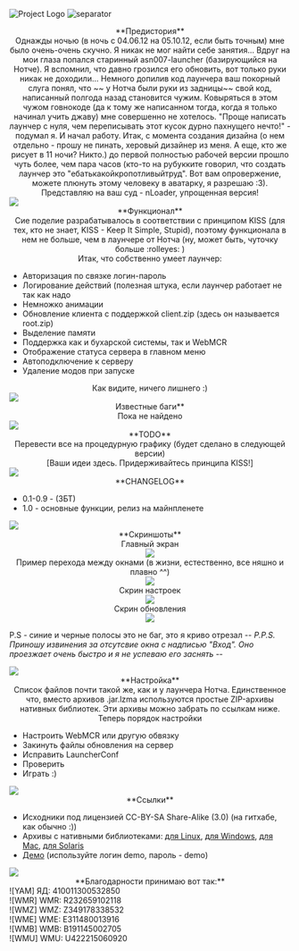![Project Logo]
![separator]



<center>**Предистория**</center>
<center>Однажды ночью (в ночь с 04.06.12 на 05.10.12, если быть точным) мне было очень-очень скучно. Я никак не мог найти себе занятия... Вдруг на мои глаза попался старинный asn007-launcher (базирующийся на Нотче). Я вспомнил, что давно грозился его обновить, вот только руки никак не доходили... Немного допилив код лаунчера ваш покорный слуга понял, что ~~	у Нотча были руки из задницы~~ свой код, написанный полгода назад становится чужим. Ковыряться в этом чужом говнокоде (да к тому же написанном тогда, когда я только начинал учить джаву) мне совершенно не хотелось. "Проще написать лаунчер с нуля, чем переписывать этот кусок дурно пахнущего нечто!" - подумал я. И начал работу. Итак, с момента создания дизайна (о нем отдельно - прошу не пинать, херовый дизайнер из меня. А еще, кто же рисует в 11 ночи? Никто.) до первой полностью рабочей версии прошло чуть более, чем пара часов (кто-то на рубукките говорил, что создать лаунчер это "ебатькакойкропотливыйтруд". Вот вам опровержение, можете плюнуть этому человеку в аватарку, я разрешаю :3). Представляю на ваш суд - nLoader, упрощенная версия!</center>

<img src="https://dl.dropbox.com/u/47530254/separator.png" />

<center>**Функционал**</center>
<center>Сие поделие разрабатывалось в соответствии с принципом KISS (для тех, кто не знает, KISS - Keep It Simple, Stupid), поэтому функционала в нем не больше, чем в лаунчере от Нотча (ну, может быть, чуточку больше :rolleyes: )</center>
<center>Итак, что собственно умеет лаунчер:</center>

* Авторизация по связке логин-пароль
* Логирование действий (полезная штука, если лаунчер работает не так как надо
* Немножко анимации
* Обновление клиента с поддержкой client.zip (здесь он называется root.zip)
* Выделение памяти
* Поддержка как и бухарской системы, так и WebMCR
* Отображение статуса сервера в главном меню
* Автоподключение к серверу
* Удаление модов при запуске

<center>Как видите, ничего лишнего :)</center>

<img src="https://dl.dropbox.com/u/47530254/separator.png" />

<center>Известные баги**</center>
<center>Пока не найдено</center>


<img src="https://dl.dropbox.com/u/47530254/separator.png" />

<center>**TODO**</center>
<center>Перевести все на процедурную графику (будет сделано в следующей версии)</center>
<center>[Ваши идеи здесь. Придерживайтесь принципа KISS!]</center>


<img src="https://dl.dropbox.com/u/47530254/separator.png" />
 



<center>**CHANGELOG**</center>


* 0.1-0.9 - (ЗБТ)
* 1.0 - основные функции, релиз на майнпленете

<img src="https://dl.dropbox.com/u/47530254/separator.png" />
 
<center>**Скриншоты**</center>

<center>Главный экран</center>
<center><img src="https://dl.dropbox.com/u/47530254/nLoader/min/screen1.png" /></center>

<center>Пример перехода между окнами (в жизни, естественно, все няшно и плавно ^^)</center>
<center><img src="https://dl.dropbox.com/u/47530254/nLoader/min/screen2.png" /></center>

<center>Скрин настроек</center>
<center><img src="https://dl.dropbox.com/u/47530254/nLoader/min/screen3.png" /></center>
<center>Скрин обновления</center>
<center><img src="https://dl.dropbox.com/u/47530254/nLoader/min/screen5.png" /></center>


P.S - синие и черные полосы это не баг, это я криво отрезал -_-
P.P.S. Приношу извинения за отсутсвие окна с надписью "Вход". Оно проезжает очень быстро и я не успеваю его заснять -_-
 
<img src="https://dl.dropbox.com/u/47530254/separator.png" />
 
<center>**Настройка**</center>

<center>Список файлов почти такой же, как и у лаунчера Нотча. Единственное что, вместо архивов .jar.lzma используются простые ZIP-архивы нативных библиотек. Эти архивы можно забрать по ссылкам ниже.</center>
<center>Теперь порядок настройки</center>

* Настроить WebMCR или другую обвязку
* Закинуть файлы обновления на сервер
* Исправить LauncherConf
* Проверить
* Играть :)

<img src="https://dl.dropbox.com/u/47530254/separator.png" />
<center>**Ссылки**</center>

* Исходники под лицензией CC-BY-SA Share-Alike (3.0) (на гитхабе, как обычно :))
* Архивы с нативными библиотеками: [для Linux]('http://dev.nextgen.su/demo/nloader-min/files/linux_natives.zip'), [для Windows]('http://dev.nextgen.su/demo/nloader-min/files/windows_natives.zip'), [для Mac]('http://dev.nextgen.su/demo/nloader-min/files/mac_natives.zip'), [для Solaris]('http://dev.nextgen.su/demo/nloader-min/files/sol_natives.zip')
* [Демо]('http://dev.nextgen.su/demo/nloader-min/files/demo.jar') (используйте логин demo, пароль - demo)

<img src="https://dl.dropbox.com/u/47530254/separator.png" />
 
<center>**Благодарности принимаю вот так:**</center>
![YAM] ЯД: 410011300532850<br />
![WMR] WMR: R232659102118<br />
![WMZ] WMZ: Z349178338532<br />
![WME] WME: E311480013916<br />
![WMB] WMB: B191145002705<br />
![WMU] WMU: U422215060920<br />

[Project Logo]: https://dl.dropbox.com/u/47530254/logo_nloader.png
[separator]: https://dl.dropbox.com/u/47530254/separator.png
[WMU]: http://www.speed-obmen.ru/engine/autoobmen/template/whiteblue/images/icon/icon-WMU.png
[WMB]: http://ultra-warez.net/images/webmoney/icon_wmb.gif
[WME]: http://www.speed-obmen.ru/engine/autoobmen/template/whiteblue/images/icon/icon-WME.png
[WMZ]: http://www.speed-obmen.ru/engine/autoobmen/template/whiteblue/images/icon/icon-WMZ.png
[WMR]: http://turkmenexchange.com/engine/autoobmen/template/whiteblue/images/icon/icon-WMR.png
[YAM]: http://www.levinkv.ru/wp-content/uploads/2012/04/yandex_money_16x16.png